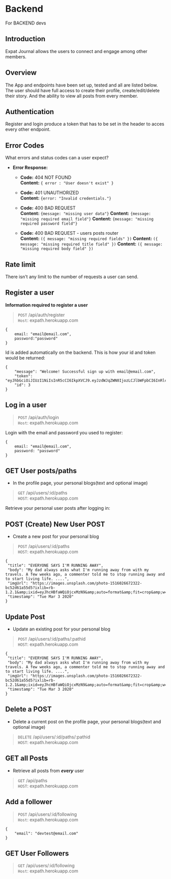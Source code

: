 # Backend
For BACKEND devs

## Introduction
Expat Journal allows the users to connect and engage among other members.

## Overview
The App and endpoints have been set up, tested and all are listed below. The user should have full access to create their profile, create/edit/delete their story. And the ability to view all posts from every member.

## Authentication
Register and login produce a token that has to be set in the header to acces every other endpoint. 

## Error Codes
What errors and status codes can a user expect?
* **Error Response:**

  * **Code:** 404 NOT FOUND <br />
    **Content:** `{ error : "User doesn't exist" }`

  * **Code:** 401 UNAUTHORIZED <br />
    **Content:** `{error: "Invalid credentials."}`

  * **Code:** 400 BAD REQUEST <br />
    **Content:** `{message: "missing user data"}`
    **Content:** `{message: "missing required email field"}`
    **Content:** `{message: "missing required password field"}`

  * **Code:** 400 BAD REQUEST - users posts router <br />
    **Content:** `({ message: "missing required fields" })`
    **Content:** `({ message: "missing required title field" })`
    **Content:**  `({ message: "missing required body field" })`

## Rate limit
There isn't any limit to the number of requests a user can send.

## Register a user

**Information required to register a user**
> `POST` /api/auth/register \
`Host`: expath.herokuapp.com

```
{
    email: "email@email.com",
    password:"password"
}
```

Id is added automatically on the backend.
This is how your id and token would be returned:

```
{
    "message": "Welcome! Successful sign up with email@email.com",
    "token": "eyJhbGciOiJIUzI1NiIsInR5cCI6IkpXVCJ9.eyJzdWJqZWN0IjozLCJlbWFpbCI6InRlc3RAZW1haWwuY29tIiwiaWF0IjoxNTgzMTI2MDI4LCJleHAiOjE1ODMyMTI0Mjh9.Vb6tXOBdxhsx32Thrtk6ntLHaIfWSMLP3zTZXBHzH0Y",
    "id": 3
} 
```

## Log in a user

>`POST` /api/auth/login \
`Host`: expath.herokuapp.com

Login with the email and password you used to register:

```
{
    email: "email@email.com",
    password: "password"
}
```

## GET User posts/paths 
 - In the profile page, your personal blogs(text and optional image)
> `GET` /api/users/:id/paths \
`HOST`: expath.herokuapp.com

Retrieve your personal user posts after logging in:

## POST (Create) New User POST
  - Create a new post for your personal blog 
>`POST` /api/users/:id/paths \
`HOST`: expath.herokuapp.com

 ```
{ 
  "title": "EVERYONE SAYS I'M RUNNING AWAY",
  "body": "My dad always asks what I'm running away from with my travels. A few weeks ago, a commenter told me to stop running away and to start living life. ....",
  "imgUrl": "https://images.unsplash.com/photo-1516026672322-bc52d61a55d5?ixlib=rb-1.2.1&amp;ixid=eyJhcHBfaWQiOjcxMzN9&amp;auto=format&amp;fit=crop&amp;w=1000&amp;q=80",
  "timestamp": "Tue Mar 3 2020"
}
```

## Update Post 
- Update an existing post for your personal blog 
>`POST` /api/users/:id/paths/:pathid \
`HOST`: expath.herokuapp.com

 ```
{ 
  "title": "EVERYONE SAYS I'M RUNNING AWAY",
  "body": "My dad always asks what I'm running away from with my travels. A few weeks ago, a commenter told me to stop running away and to start living life. ....",
  "imgUrl": "https://images.unsplash.com/photo-1516026672322-bc52d61a55d5?ixlib=rb-1.2.1&amp;ixid=eyJhcHBfaWQiOjcxMzN9&amp;auto=format&amp;fit=crop&amp;w=1000&amp;q=80",
  "timestamp": "Tue Mar 3 2020"
}
```

## Delete a POST
- Delete a current post on the profile page, your personal blogs(text and optional image)
> `DELETE` /api/users/:id/paths/:pathid \
`HOST`: expath.herokuapp.com

## GET **all** Posts 
- Retrieve all posts from **_every_** user
>`GET` /api/paths \
`HOST`: expath.herokuapp.com


## Add a follower
> `POST` /api/users/:id/following \
`Host`: expath.herokuapp.com

```
{
    "email": "devtest@email.com"
}
```

## GET User Followers
> `GET` /api/users/:id/following \
`Host`: expath.herokuapp.com
